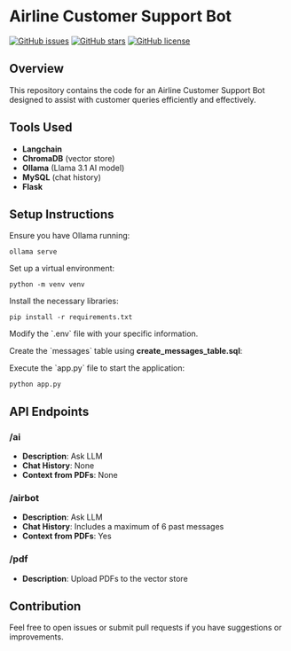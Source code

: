 # Airline Customer Support Bot

[![GitHub issues](https://img.shields.io/github/issues/serkan-ertas/llm-rag-chatbot)](https://github.com/serkan-ertas/llm-rag-chatbot/issues)
[![GitHub stars](https://img.shields.io/github/stars/serkan-ertas/llm-rag-chatbot)](https://github.com/serkan-ertas/llm-rag-chatbot/stargazers)
[![GitHub license](https://img.shields.io/github/license/serkan-ertas/llm-rag-chatbot)](https://github.com/serkan-ertas/llm-rag-chatbot/blob/main/LICENSE)

## Overview
This repository contains the code for an Airline Customer Support Bot designed to assist with customer queries efficiently and effectively.

## Tools Used
- **Langchain**
- **ChromaDB** (vector store)
- **Ollama** (Llama 3.1 AI model)
- **MySQL** (chat history)
- **Flask**

## Setup Instructions

Ensure you have Ollama running:
```
ollama serve
```

Set up a virtual environment:
```
python -m venv venv
```

Install the necessary libraries:
```
pip install -r requirements.txt
```


Modify the \`.env\` file with your specific information.


Create the \`messages\` table using **create_messages_table.sql**:


Execute the \`app.py\` file to start the application:
```
python app.py
```

## API Endpoints

### /ai
- **Description**: Ask LLM
- **Chat History**: None
- **Context from PDFs**: None

### /airbot
- **Description**: Ask LLM
- **Chat History**: Includes a maximum of 6 past messages
- **Context from PDFs**: Yes

### /pdf
- **Description**: Upload PDFs to the vector store

## Contribution
Feel free to open issues or submit pull requests if you have suggestions or improvements.
